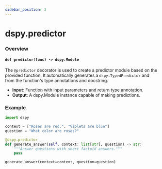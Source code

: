 ```yaml
---
sidebar_position: 3
---
```


# dspy.predictor

### Overview

#### `def predictor(func) -> dspy.Module`

The `@predictor` decorator is used to create a predictor module based on the provided function. It automatically generates a `dspy.TypedPredictor` and from the function's type annotations and docstring.

* **Input**: Function with input parameters and return type annotation.
* **Output**: A dspy.Module instance capable of making predictions.

### Example

```python
import dspy

context = ["Roses are red.", "Violets are blue"]
question = "What color are roses?"

@dspy.predictor
def generate_answer(self, context: list[str], question) -> str:
    """Answer questions with short factoid answers."""
    pass

generate_answer(context=context, question=question)
```